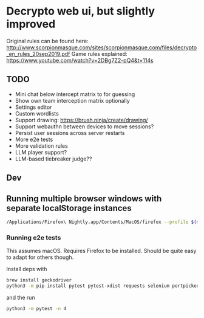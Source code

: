 # Decrypto web ui, but slightly improved

Original rules can be found here: http://www.scorpionmasque.com/sites/scorpionmasque.com/files/decrypto_en_rules_20sep2019.pdf
Game rules explained: https://www.youtube.com/watch?v=2DBg7Z2-pQ4&t=114s

## TODO

* Mini chat below intercept matrix to for guessing
* Show own team interception matrix optionally
* Settings editor
* Custom wordlists
* Support drawing: https://brush.ninja/create/drawing/
* Support webauthn between devices to move sessions?
* Persist user sessions across server restarts
* More e2e tests
* More validation rules
* LLM player support?
* LLM-based tiebreaker judge??

## Dev

## Running multiple browser windows with separate localStorage instances

```bash
/Applications/Firefox\ Nightly.app/Contents/MacOS/firefox --profile $(mktemp -d) --private-window
```

### Running e2e tests

This assumes macOS. Requires Firefox to be installed. Should be quite easy to adapt for others though.

Install deps with

```bash
brew install geckodriver
python3 -m pip install pytest pytest-xdist requests selenium portpicker
```

and the run

```bash
python3 -m pytest -n 4
```
